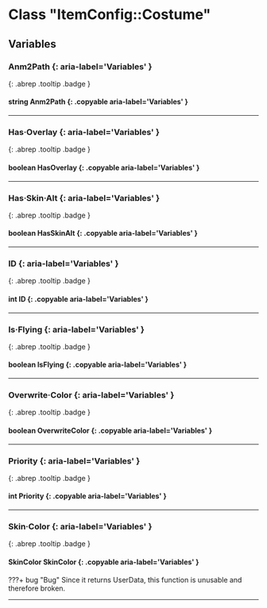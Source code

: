 # Class "ItemConfig::Costume"
## Variables
### Anm2Path {: aria-label='Variables' }
[ ](#){: .abrep .tooltip .badge }
#### string Anm2Path  {: .copyable aria-label='Variables' }

___
### Has·Overlay {: aria-label='Variables' }
[ ](#){: .abrep .tooltip .badge }
#### boolean HasOverlay  {: .copyable aria-label='Variables' }

___
### Has·Skin·Alt {: aria-label='Variables' }
[ ](#){: .abrep .tooltip .badge }
#### boolean HasSkinAlt  {: .copyable aria-label='Variables' }

___
### ID {: aria-label='Variables' }
[ ](#){: .abrep .tooltip .badge }
#### int ID  {: .copyable aria-label='Variables' }

___
### Is·Flying {: aria-label='Variables' }
[ ](#){: .abrep .tooltip .badge }
#### boolean IsFlying  {: .copyable aria-label='Variables' }

___
### Overwrite·Color {: aria-label='Variables' }
[ ](#){: .abrep .tooltip .badge }
#### boolean OverwriteColor  {: .copyable aria-label='Variables' }

___
### Priority {: aria-label='Variables' }
[ ](#){: .abrep .tooltip .badge }
#### int Priority  {: .copyable aria-label='Variables' }

___
### Skin·Color {: aria-label='Variables' }
[ ](#){: .abrep .tooltip .badge }
#### SkinColor SkinColor  {: .copyable aria-label='Variables' }
???+ bug "Bug"
    Since it returns UserData, this function is unusable and therefore broken.

___
